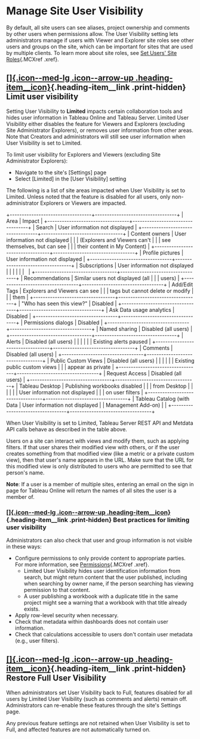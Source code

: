 

Manage Site User Visibility
===========================
By default, all site users can see aliases, project ownership and
comments by other users when permissions allow. The User Visibility
setting lets administrators manage if users with Viewer and Explorer
site roles see other users and groups on the site, which can be
important for sites that are used by multiple clients. To learn more
about site roles, see [Set Users' Site
Roles](https://help.tableau.com/current/server/en-us/users_site_roles.htm){.MCXref
.xref}.

<div>

[[]{.icon--med-lg .icon--arrow-up .heading-item__icon}](https://help.tableau.com/current/server/en-us/user_visibility.htm#){.heading-item__link .print-hidden} Limit user visibility
------------------------------------------------------------------------------------------------------------------------------------------------------------------------------------

</div>

Setting User Visibility to **Limited** impacts certain collaboration
tools and hides user information in Tableau Online and Tableau Server.
Limited User Visibility either disables the feature for Viewers and
Explorers (excluding Site Administrator Explorers), or removes user
information from other areas. Note that Creators and administrators will
still see user information when User Visibility is set to Limited.

To limit user visibility for Explorers and Viewers (excluding Site
Administrator Explorers):

-   Navigate to the site\'s [Settings] page
-   Select [Limited] in the [User Visibility]
    setting

The following is a list of site areas impacted when User Visibility is
set to Limited. Unless noted that the feature is disabled for all users,
only non-administrator Explorers or Viewers are impacted.

+----------------------------------+----------------------------------+
| Area                             | Impact                           |
+----------------------------------+----------------------------------+
| Search                           | User information not displayed   |
+----------------------------------+----------------------------------+
| Content owners                   | User information not displayed   |
|                                  | (Explorers and Viewers can\'t    |
|                                  | see themselves, but can see      |
|                                  | their content in My Content)     |
+----------------------------------+----------------------------------+
| Profile pictures                 | User information not displayed   |
+----------------------------------+----------------------------------+
| Subscriptions                    | User information not displayed   |
|                                  |                                  |
|                                  |                                  |
+----------------------------------+----------------------------------+
| Recommendations                  | Similar users not displayed (all |
|                                  | users)                           |
+----------------------------------+----------------------------------+
| Add/Edit Tags                    | Explorers and Viewers can see    |
|                                  | tags but cannot delete or modify |
|                                  | them                             |
+----------------------------------+----------------------------------+
| \"Who has seen this view?\"      | Disabled                         |
+----------------------------------+----------------------------------+
| Ask Data usage analytics         | Disabled                         |
+----------------------------------+----------------------------------+
| Permissions dialogs              | Disabled                         |
+----------------------------------+----------------------------------+
| Named sharing                    | Disabled (all users)             |
+----------------------------------+----------------------------------+
| Alerts                           | Disabled (all users)             |
|                                  |                                  |
|                                  | Existing alerts paused           |
+----------------------------------+----------------------------------+
| Comments                         | Disabled (all users)             |
+----------------------------------+----------------------------------+
| Public Custom Views              | Disabled (all users)             |
|                                  |                                  |
|                                  | Existing public custom views     |
|                                  | appear as private                |
+----------------------------------+----------------------------------+
| Request Access                   | Disabled (all users)             |
+----------------------------------+----------------------------------+
| Tableau Desktop                  | Publishing workbooks disabled    |
|                                  | from Desktop                     |
|                                  |                                  |
|                                  | User information not displayed   |
|                                  | on user filters                  |
+----------------------------------+----------------------------------+
| Tableau Catalog (with Data       | User information not displayed   |
| Management Add-on)               |                                  |
+----------------------------------+----------------------------------+

When User Visibility is set to Limited, Tableau Server REST API and
Metdata API calls behave as described in the table above.

Users on a site can interact with views and modify them, such as
applying filters. If that user shares their modified view with others,
or if the user creates something from that modified view (like a metric
or a private custom view), then that user\'s name appears in the URL.
Make sure that the URL for this modified view is only distributed to
users who are permitted to see that person\'s name.

**Note**: If a user is a member of multiple sites, entering an email on
the sign in page for Tableau Online will return the names of all sites
the user is a member of.

<div>

### [[]{.icon--med-lg .icon--arrow-up .heading-item__icon}](https://help.tableau.com/current/server/en-us/user_visibility.htm#){.heading-item__link .print-hidden} Best practices for limiting user visibility

</div>

Administrators can also check that user and group information is not
visible in these ways:

-   Configure permissions to only provide content to appropriate
    parties. For more information, see
    [Permissions](https://help.tableau.com/current/server/en-us/permissions.htm){.MCXref
    .xref}.
    -   Limited User Visibility hides user identification information
        from search, but might return content that the user published,
        including when searching by owner name, if the person searching
        has viewing permission to that content.
    -   A user publishing a workbook with a duplicate title in the same
        project might see a warning that a workbook with that title
        already exists.
-   Apply row-level security when necessary.
-   Check that metadata within dashboards does not contain user
    information.
-   Check that calculations accessible to users don\'t contain user
    metadata (e.g., user filters).

<div>

[[]{.icon--med-lg .icon--arrow-up .heading-item__icon}](https://help.tableau.com/current/server/en-us/user_visibility.htm#){.heading-item__link .print-hidden} Restore Full User Visibility
-------------------------------------------------------------------------------------------------------------------------------------------------------------------------------------------

</div>

When administrators set User Visibility back to Full, features disabled
for all users by Limited User Visibility (such as comments and alerts)
remain off. Administrators can re-enable these features through the
site\'s Settings page.

Any previous feature settings are not retained when User Visibility is
set to Full, and affected features are not automatically turned on.

